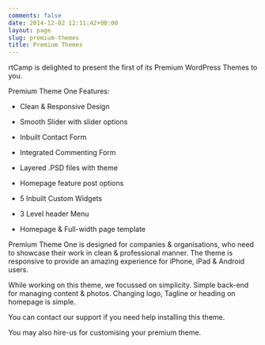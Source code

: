 ```yaml
---
comments: false
date: 2014-12-02 12:11:42+00:00
layout: page
slug: premium-themes
title: Premium Themes
---
```


rtCamp is delighted to present the first of its Premium WordPress Themes to you.

Premium Theme One Features:



	
  * Clean & Responsive Design

	
  * Smooth Slider with slider options

	
  * Inbuilt Contact Form

	
  * Integrated Commenting Form

	
  * Layered .PSD files with theme

	
  * Homepage feature post options

	
  * 5 Inbuilt Custom Widgets

	
  * 3 Level header Menu

	
  * Homepage & Full-width page template


Premium Theme One is designed for companies & organisations, who need to showcase their work in clean & professional manner. The theme is responsive to provide an amazing experience for iPhone, iPad & Android users.

While working on this theme, we focussed on simplicity. Simple back-end for managing content & photos. Changing logo, Tagline or heading on homepage is simple.

You can contact our support if you need help installing this theme.

You may also hire-us for customising your premium theme.
